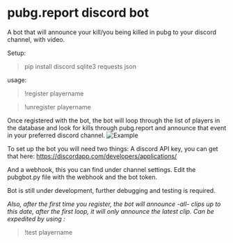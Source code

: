 
# pubg.report discord bot

A bot that will announce your kill/you being killed in pubg to your discord channel, with video. 

Setup:
> pip install discord sqlite3 requests json

usage:
> !register playername

> !unregister playername

Once registered with the bot, the bot will loop through the list of players in the database and look for kills through pubg.report and announce that event in your preferred discord channel. 
![Example](https://i.imgur.com/LNEESew.png)

To set up the bot you will need two things:
A discord API key, you can get that here: 
https://discordapp.com/developers/applications/

And a webhook, this you can find under channel settings. 
Edit the pubgbot.py file with the webhook and the bot token. 

Bot is still under development, further debugging and testing is required. 

*Also, after the first time you register, the bot will announce -all- clips up to this date, after the first loop, it will only announce the latest clip. Can be expedited by using :*
>!test playername 






  
